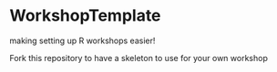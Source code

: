 # WorkshopTemplate
making setting up R workshops easier!

Fork this repository to have a skeleton to use for your own workshop
